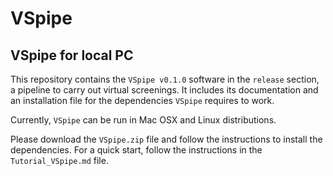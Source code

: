 # VSpipe

## VSpipe for local PC

This repository contains the `VSpipe v0.1.0` software in the `release` section, a pipeline to carry out virtual screenings. It includes its documentation and an installation file for the dependencies `VSpipe` requires to work.

Currently, `VSpipe` can be run in Mac OSX and Linux distributions.

Please download the `VSpipe.zip` file and follow the instructions to install the dependencies. For a quick start, follow the instructions in the `Tutorial_VSpipe.md` file.
